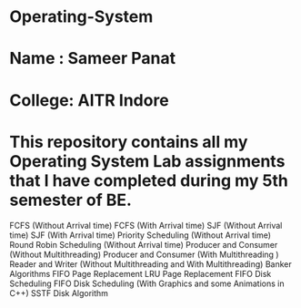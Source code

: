 # Operating-System
# Name : Sameer Panat
# College: AITR Indore
# This repository contains all my Operating System Lab assignments that I have completed during my 5th semester of BE.

  FCFS (Without Arrival time)
  FCFS (With Arrival time)
  SJF (Without Arrival time)
  SJF (With Arrival time)
  Priority Scheduling (Without Arrival time)
  Round Robin Scheduling (Without Arrival time)
  Producer and Consumer (Without Multithreading)
  Producer and Consumer (With Multithreading )
  Reader and Writer (Without Multithreading and With Multithreading)
  Banker Algorithms
  FIFO Page Replacement
  LRU Page Replacement
  FIFO Disk Scheduling
  FIFO Disk Scheduling (With Graphics and some Animations in C++)
  SSTF Disk Algorithm
